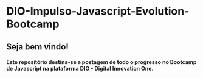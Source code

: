 # DIO-Impulso-Javascript-Evolution-Bootcamp

## Seja bem vindo!

#### Este repositório destina-se a postagem de todo o progresso no Bootcamp de Javascript na plataforma DIO - Digital Innovation One.
